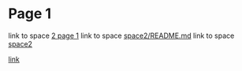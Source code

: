 # Page 1

link to space [2 page 1](https://app.gitbook.com/o/QYtoufQEEfK5CBPprfO7/s/le2Xu6ccbqoAdRkEGvSe/) link to space [space2/README.md](https://github.com/john-gitbook/mono-repo/blob/9ddeac487cb15272ca5280effdc46e4324900c7e/space2/README.md) link to space [space2](space2/page-2.md)



[link](https://app.gitbook.com/s/le2Xu6ccbqoAdRkEGvSe/page-2)
